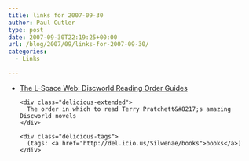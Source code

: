 ```yaml
---
title: links for 2007-09-30
author: Paul Cutler
type: post
date: 2007-09-30T22:19:25+00:00
url: /blog/2007/09/links-for-2007-09-30/
categories:
  - Links

---
```

<ul class="delicious">
  <li>
    <div class="delicious-link">
      <a href="http://www.lspace.org/books/reading-order-guides/">The L-Space Web: Discworld Reading Order Guides</a>
    </div>
    
    <div class="delicious-extended">
      The order in which to read Terry Pratchett&#8217;s amazing Discworld novels
    </div>
    
    <div class="delicious-tags">
      (tags: <a href="http://del.icio.us/Silwenae/books">books</a>)
    </div>
  </li>
</ul>